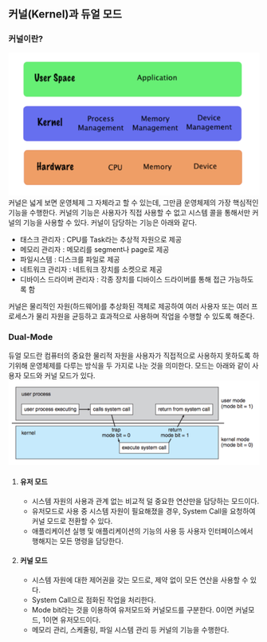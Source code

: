 ## 커널(Kernel)과 듀얼 모드

### 커널이란?
![img.png](../assets/kernel.png)
커널은 넓게 보면 운영체제 그 자체라고 할 수 있는데, 그만큼 운영체제의 가장 핵심적인 기능을 수행한다. 커널의 기능은 사용자가 직접 사용할 수 없고 시스템 콜을 통해서만 커널의 기능을 사용할 수 있다. 커널이 담당하는 기능은 아래와 같다.
- 태스크 관리자 : CPU를 Task라는 추상적 자원으로 제공
- 메모리 관리자 : 메모리를 segment나 page로 제공
- 파일시스템 : 디스크를 파일로 제공
- 네트워크 관리자 : 네트워크 장치를 소켓으로 제공
- 디바이스 드라이버 관리자 : 각종 장치를 디바이스 드라이버를 통해 접근 가능하도록 함

커널은 물리적인 자원(하드웨어)를 추상화된 객체로 제공하여 여러 사용자 또는 여러 프로세스가 물리 자원을 균등하고 효과적으로 사용하며 작업을 수행할 수 있도록 해준다.

### Dual-Mode
듀얼 모드란 컴퓨터의 중요한 물리적 자원을 사용자가 직접적으로 사용하지 못하도록 하기위해 운영체제를 다루는 방식을 두 가지로 나눈 것을 의미한다. 모드는 아래와 같이 사용자 모드와 커널 모드가 있다.
![img_1.png](../assets/dual_mode.png)
1. #### 유저 모드
   - 시스템 자원의 사용과 관계 없는 비교적 덜 중요한 연산만을 담당하는 모드이다.
   - 유저모드로 사용 중 시스템 자원이 필요해졌을 경우, System Call을 요청하여 커널 모드로 전환할 수 있다.
   - 애플리케이션 실행 및 애플리케이션의 기능의 사용 등 사용자 인터페이스에서 행해지는 모든 명령을 담당한다.
2. #### 커널 모드
   - 시스템 자원에 대한 제어권을 갖는 모드로, 제약 없이 모든 연산을 사용할 수 있다.
   - System Call으로 점화된 작업을 처리한다.
   - Mode bit라는 것을 이용하여 유저모드와 커널모드를 구분한다. 0이면 커널모드, 1이면 유저모드이다.
   - 메모리 관리, 스케줄링, 파일 시스템 관리 등 커널의 기능을 수행한다.

